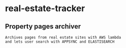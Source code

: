 # real-estate-tracker

## Property pages archiver
```
Archives pages from real estate sites with AWS lambda
and lets user search with APPSYNC and ELASTISEARCH
```

